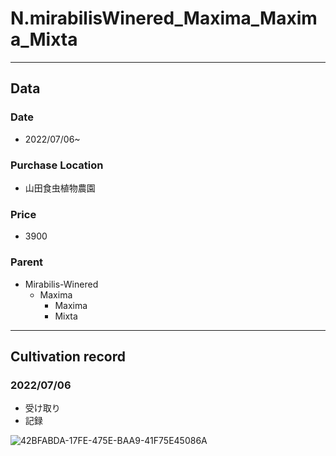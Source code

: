 # N.mirabilisWinered_Maxima_Maxima_Mixta
---
## **Data**

### Date  
* 2022/07/06~
### Purchase Location
* 山田食虫植物農園
### Price
* 3900
### Parent
- Mirabilis-Winered 
  - Maxima
    - Maxima 
    - Mixta
---
## **Cultivation record**
### 2022/07/06
- 受け取り
- 記録

![42BFABDA-17FE-475E-BAA9-41F75E45086A](https://user-images.githubusercontent.com/56258573/177913352-fac3e15a-a1c8-4332-bd8f-36f427fe549f.jpg)
